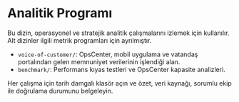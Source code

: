 # Analitik Programı

Bu dizin, operasyonel ve stratejik analitik çalışmalarını izlemek için kullanılır. Alt dizinler ilgili metrik programları için ayrılmıştır.

- `voice-of-customer/`: OpsCenter, mobil uygulama ve vatandaş portalından gelen memnuniyet verilerinin işlendiği alan.
- `benchmark/`: Performans kıyas testleri ve OpsCenter kapasite analizleri.

Her çalışma için tarih damgalı klasör açın ve özet, veri kaynağı, sorumlu ekip ile doğrulama durumunu belgeleyin.
